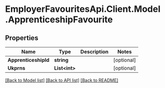 # EmployerFavouritesApi.Client.Model.ApprenticeshipFavourite
## Properties

Name | Type | Description | Notes
------------ | ------------- | ------------- | -------------
**ApprenticeshipId** | **string** |  | [optional] 
**Ukprns** | **List&lt;int&gt;** |  | [optional] 

[[Back to Model list]](../README.md#documentation-for-models) [[Back to API list]](../README.md#documentation-for-api-endpoints) [[Back to README]](../README.md)


